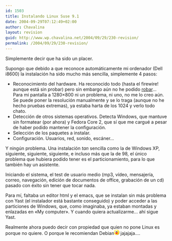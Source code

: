 ```yaml
---
id: 1503
title: Instalando Linux Suse 9.1
date: 2004-09-29T07:12:49+02:00
author: Chavalina
layout: revision
guid: http://www.wp.chavalina.net/2004/09/29/230-revision/
permalink: /2004/09/29/230-revision/
---
```

Simplemente decir que ha sido un placer.

Supongo que debido a que reconoce autom&aacute;ticamente mi ordenador (Dell i8600) la instalaci&oacute;n ha sido mucho m&aacute;s sencilla, simplemente 4 pasos: 

  * Reconocimiento del hardware. Ha reconocido todo (hasta el firewire! aunque est&aacute; sin probar) pero sin embargo a&uacute;n no he podido <a href="http://www.chavalina.net/comentar.php?idpost=229" target="_blank">robar</a>&#8230;  
    Para mi pantalla a 1280&#215;800 ni un problema, ni uno, no me lo creo a&uacute;n. Se puede poner la resoluci&oacute;n manualmente y se lo traga (aunque no he hecho pruebas extremas), ya estaba harta de los 1024 y verlo todo chato.
  * Detecci&oacute;n de otros sistemas operativos. Detecta Windows, que mantuve sin formatear (por ahora) y Fedora Core 2, que s&iacute; que me cargu&eacute; a pesar de haber podido mantener la configuraci&oacute;n.
  * Selecci&oacute;n de los paquetes a instalar.
  * Configuraci&oacute;n. Usuarios, red, sonido, esc&aacute;ner&#8230;

Y ning&uacute;n problema. Una instalaci&oacute;n _tan_ sencilla como la de Windows XP, siguiente, siguiente, siguiente, e incluso m&aacute;s que la de 98, el &uacute;nico problema que hubiera podido tener es el particionamiento, para lo que tambi&eacute;n hay un asistente.

Iniciando el sistema, el test de usuario medio (mp3, v&iacute;deo, mensajer&iacute;a, correo, navegaci&oacute;n, edici&oacute;n de documentos de office, grabaci&oacute;n de un cd) pasado con &eacute;xito sin tener que tocar nada.

Para m&iacute;, faltaba un editor html y el emacs, que se instalan sin m&aacute;s problema con Yast (el instalador est&aacute; bastante conseguido) y poder acceder a las particiones de Windows, que, como imaginaba, ya estaban montadas y enlazadas en «My computer». Y cuando quiera actualizarme&#8230; ah&iacute; sigue Yast.

Realmente ahora puedo decir con propiedad que quien no pone Linux es porque no quiere. O porque le recomiendan Debian![emo](/imagenes/emoticonos/risa.gif) jajajaja&#8230;.